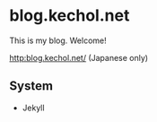 # blog.kechol.net

This is my blog. Welcome!

[http:blog.kechol.net/](http:blog.kechol.net/)
(Japanese only)

## System

- Jekyll
